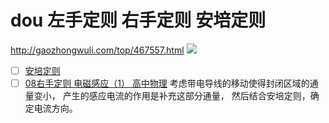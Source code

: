# dou 左手定则 右手定则 安培定则
http://gaozhongwuli.com/top/467557.html
![](https://i.imgur.com/O4ZhEa6.png)
- [ ] [安培定则](https://www.youtube.com/watch?v=62jLm6GRF0o)
- [ ] [08右手定则 电磁感应（1） 高中物理](https://www.youtube.com/watch?v=NuntoxVcBxQ)
考虑带电导线的移动使得封闭区域的通量变小， 产生的感应电流的作用是补充这部分通量， 然后结合安培定则，确定电流方向。